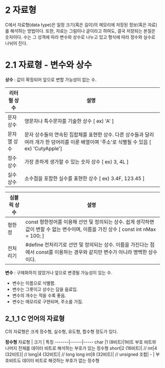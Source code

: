 # 2 자료형

C에서 자료형(data type)은 일정 크기(혹은 길이)의 메모리에 저장된 정보(혹은 자료)를 해석하는 방법이다. 또한, 자료는 그림이나 글이라고 하여도, 결국 저장되는 본질은 숫자이다. 수는 그 성격에 따라 변수와 상수로 나누고 있고 형식에 따라 정수와 실수로 나뉘어 진다.

# 2.1 자료형 - 변수와 상수
**상수** : 값이 확정되어 앞으로 변할 가능성이 없는 수.

   리터럴 상수   | 설명
----------------|-----
문자 상수 |영문자나 특수문자를 기술한 상수 [ ex) 'A' ]
문자열 상수 |문자 상수들의 연속된 집합체를 표현한 상수. 다른 상수들과 달리 여러 개가 한 덩어리를 이룬 배열이며 '주소'로 식별될 수 있음 [ ex) 'CutyApple']
정수 상수 | 가장 흔하게 생가할 수 있는 숫자 상수 [ ex) 3, 4L ]
실수 상수 | 소수점을 포함한 실수를 표현한 상수 [ ex) 3.4F, 123.45 ]

   심볼릭 상수   | 설명
----------------|------
형한정 | const 형한정어를 이용해 선언 및 정의되는 상수. 쉽게 생각하면 값이 변할 수 없는 변수이며, 이름을 가진 상수 [ const int nMax = 100; ]
전처리기 | #define 전처리기로 선언 및 정의되는 상수. 이름을 가진다는 점에서 const를 이용하는 경우와 같지만 변수가 아니라 명백한 상수이다.

**변수** : 구체화하지 않았거나 앞으로 변경될 가능성이 있는 수.
* 변수는 이름으로 식별함.
* 변수는 그릇이고 상수는 담을 음료임.
* 변수의 개수는 적을 수록 좋음.
* 변수는 메모리로 구현되며, 주소를 가짐.

## 2_1_1 C 언어의 자료형
C의 자료형은 크게 정수형, 실수형, 유도형, 함수형 정도가 있다.

**정수형**
자료형 | 크기 | 특징
-------|------|-----
char |1 (8비트)|1비트 부호 비트와 나머지 전체를 데이터 비트로 해석하는 부호가 있는 정수형
short|2 (16비트)| //
int|4 (32비트)| //
long|4 (32비트)| //
long long int|8 (32비트)| //
unsigned 조합| - | 부호비트도 데이터 비트로 해것하는 부호가 없는 정수형
